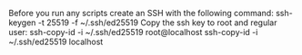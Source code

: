Before you run any scripts create an SSH with the following command:
ssh-keygen -t 25519 -f ~/.ssh/ed25519
Copy the ssh key to root and regular user:
ssh-copy-id -i ~/.ssh/ed25519 root@localhost
ssh-copy-id -i ~/.ssh/ed25519 localhost
